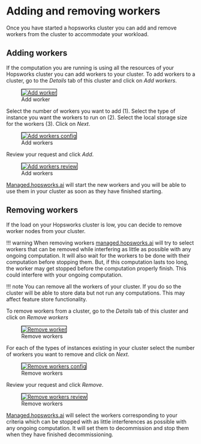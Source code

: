 # Adding and removing workers
Once you have started a hopsworks cluster you can add and remove workers from the cluster to accommodate your workload.

## Adding workers
If the computation you are running is using all the resources of your Hopsworks cluster you can add workers to your cluster.
To add workers to a cluster, go to the *Details* tab of this cluster and click on *Add workers*.

<p align="center">
  <figure>
    <a  href="../../../assets/images/setup_installation/managed/common/add-worker.png">
      <img style="border: 1px solid #000" src="../../../assets/images/setup_installation/managed/common/add-worker.png" alt="Add worker">
    </a>
    <figcaption>Add worker</figcaption>
  </figure>
</p>

Select the number of workers you want to add (1). Select the type of instance you want the workers to run on (2). Select the local storage size for the workers (3). Click on *Next*.

<p align="center">
  <figure>
    <a  href="../../../assets/images/setup_installation/managed/common/add-workers-config.png">
      <img style="border: 1px solid #000" src="../../../assets/images/setup_installation/managed/common/add-workers-config.png" alt="Add workers config">
    </a>
    <figcaption>Add workers</figcaption>
  </figure>
</p>

Review your request and click *Add*.

<p align="center">
  <figure>
    <a  href="../../../assets/images/setup_installation/managed/common/add-workers-review.png">
      <img style="border: 1px solid #000" src="../../../assets/images/setup_installation/managed/common/add-workers-review.png" alt="Add workers review">
    </a>
    <figcaption>Add workers</figcaption>
  </figure>
</p>

[Managed.hopsworks.ai](https://managed.hopsworks.ai) will start the new workers and you will be able to use them in your cluster as soon as they have finished starting.

## Removing workers

If the load on your Hopsworks cluster is low, you can decide to remove worker nodes from your cluster.

!!! warning
    When removing workers [managed.hopsworks.ai](https://managed.hopsworks.ai) will try to select workers that can be removed while interfering as little as possible with any ongoing computation. It will also wait for the workers to be done with their computation before stopping them. But, if this computation lasts too long, the worker may get stopped before the computation properly finish. This could interfere with your ongoing computation.

!!! note
    You can remove all the workers of your cluster. If you do so the cluster will be able to store data but not run any computations. This may affect feature store functionality.

To remove workers from a cluster, go to the *Details* tab of this cluster and click on *Remove workers*

<p align="center">
  <figure>
    <a  href="../../../assets/images/setup_installation/managed/common/remove-worker.png">
      <img style="border: 1px solid #000" src="../../../assets/images/setup_installation/managed/common/remove-worker.png" alt="Remove worker">
    </a>
    <figcaption>Remove workers</figcaption>
  </figure>
</p>

For each of the types of instances existing in your cluster select the number of workers you want to remove and click on *Next*.

<p align="center">
  <figure>
    <a  href="../../../assets/images/setup_installation/managed/common/remove-worker-config.png">
      <img style="border: 1px solid #000" src="../../../assets/images/setup_installation/managed/common/remove-worker-config.png" alt="Remove workers config">
    </a>
    <figcaption>Remove workers</figcaption>
  </figure>
</p>

Review your request and click *Remove*.

<p align="center">
  <figure>
    <a  href="../../../assets/images/setup_installation/managed/common/remove-workers-review.png">
      <img style="border: 1px solid #000" src="../../../assets/images/setup_installation/managed/common/remove-workers-review.png" alt="Remove workers review">
    </a>
    <figcaption>Remove workers</figcaption>
  </figure>
</p>

[Managed.hopsworks.ai](https://managed.hopsworks.ai) will select the workers corresponding to your criteria which can be stopped with as little interferences as possible with any ongoing computation. It will set them to decommission and stop them when they have finished decommissioning.
